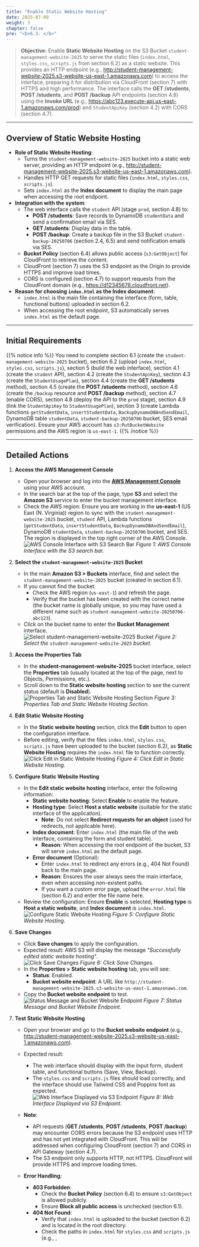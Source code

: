 ```yaml
---
title: "Enable Static Website Hosting"
date: 2025-07-09
weight: 3
chapter: false
pre: "<b>6.3. </b>"
---
```


> **Objective**: Enable **Static Website Hosting** on the S3 Bucket `student-management-website-2025` to serve the static files (`index.html`, `styles.css`, `scripts.js` from section 6.2) as a static website. This provides an HTTP endpoint (e.g., http://student-management-website-2025.s3-website-us-east-1.amazonaws.com) to access the interface, preparing it for distribution via CloudFront (section 7) with HTTPS and high performance. The interface calls the **GET /students**, **POST /students**, and **POST /backup** API endpoints (section 4.8) using the **Invoke URL** (e.g., https://abc123.execute-api.us-east-1.amazonaws.com/prod) and `StudentApiKey` (section 4.2) with CORS (section 4.7).

---

## Overview of Static Website Hosting

- **Role of Static Website Hosting**:  
  - Turns the `student-management-website-2025` bucket into a static web server, providing an HTTP endpoint (e.g., http://student-management-website-2025.s3-website-us-east-1.amazonaws.com).  
  - Handles HTTP GET requests for static files (`index.html`, `styles.css`, `scripts.js`).  
  - Sets `index.html` as the **Index document** to display the main page when accessing the root endpoint.  
- **Integration with the system**:  
  - The web interface calls the `student` API (stage `prod`, section 4.8) to:  
    - **POST /students**: Save records to DynamoDB `studentData` and send a confirmation email via SES.  
    - **GET /students**: Display data in the table.  
    - **POST /backup**: Create a backup file in the S3 Bucket `student-backup-20250706` (section 2.4, 6.5) and send notification emails via SES.  
  - **Bucket Policy** (section 6.4) allows public access (`s3:GetObject`) for CloudFront to retrieve the content.  
  - CloudFront (section 7) uses the S3 endpoint as the Origin to provide HTTPS and improve load times.  
  - CORS is configured (section 4.7) to support requests from the CloudFront domain (e.g., https://d12345678.cloudfront.net).  
- **Reason for choosing `index.html` as the Index document**:  
  - `index.html` is the main file containing the interface (form, table, functional buttons) uploaded in section 6.2.  
  - When accessing the root endpoint, S3 automatically serves `index.html` as the default page.

---

## Initial Requirements

{{% notice info %}}
You need to complete section 6.1 (create the `student-management-website-2025` bucket), section 6.2 (upload `index.html`, `styles.css`, `scripts.js`), section 5 (build the web interface), section 4.1 (create the `student` API), section 4.2 (create the `StudentApiKey`), section 4.3 (create the `StudentUsagePlan`), section 4.4 (create the **GET /students** method), section 4.5 (create the **POST /students** method), section 4.6 (create the `/backup` resource and **POST /backup** method), section 4.7 (enable CORS), section 4.8 (deploy the API to the `prod` stage), section 4.9 (link the `StudentApiKey` to `StudentUsagePlan`), section 3 (create Lambda functions `getStudentData`, `insertStudentData`, `BackupDynamoDBAndSendEmail`, DynamoDB table `studentData`, `student-backup-20250706` bucket, SES email verification). Ensure your AWS account has `s3:PutBucketWebsite` permissions and the AWS region is `us-east-1`.
{{% /notice %}}

---

## Detailed Actions

1. **Access the AWS Management Console**  
   - Open your browser and log into the **[AWS Management Console](https://console.aws.amazon.com)** using your AWS account.  
   - In the search bar at the top of the page, type **S3** and select the **Amazon S3** service to enter the bucket management interface.  
   - Check the AWS region: Ensure you are working in the **us-east-1** (US East (N. Virginia)) region to sync with the `student-management-website-2025` bucket, `student` API, Lambda functions (`getStudentData`, `insertStudentData`, `BackupDynamoDBAndSendEmail`), DynamoDB `studentData`, `student-backup-20250706` bucket, and SES. The region is displayed in the top right corner of the AWS Console.  
     ![AWS Console Interface with S3 Search Bar](/images/6-configuring-s3-buckets/6.3-enabling-static-website-hosting/enabling-static-website-hosting-01.png)
     *Figure 1: AWS Console Interface with the S3 search bar.*

2. **Select the `student-management-website-2025` Bucket**  
   - In the main **Amazon S3 > Buckets** interface, find and select the `student-management-website-2025` bucket (created in section 6.1).  
   - If you cannot find the bucket:  
     - Check the AWS region (`us-east-1`) and refresh the page.  
     - Verify that the bucket has been created with the correct name (the bucket name is globally unique, so you may have used a different name such as `student-management-website-20250706-abc123`).  
   - Click on the bucket name to enter the **Bucket Management** interface.  
     ![Select `student-management-website-2025` Bucket](/images/6-configuring-s3-buckets/6.3-enabling-static-website-hosting/enabling-static-website-hosting-02.png)
     *Figure 2: Select the `student-management-website-2025` bucket.*

3. **Access the Properties Tab**  
   - In the **student-management-website-2025** bucket interface, select the **Properties** tab (usually located at the top of the page, next to Objects, Permissions, etc.).  
   - Scroll down to the **Static website hosting** section to see the current status (default is **Disabled**).  
     ![Properties Tab and Static Website Hosting Section](/images/6-configuring-s3-buckets/6.3-enabling-static-website-hosting/enabling-static-website-hosting-03.png)
     *Figure 3: Properties Tab and Static Website Hosting Section.*

4. **Edit Static Website Hosting**  
   - In the **Static website hosting** section, click the **Edit** button to open the configuration interface.  
   - Before editing, verify that the files `index.html`, `styles.css`, `scripts.js` have been uploaded to the bucket (section 6.2), as **Static Website Hosting** requires the `index.html` file to function correctly.  
     ![Click Edit in Static Website Hosting](/images/6-configuring-s3-buckets/6.3-enabling-static-website-hosting/enabling-static-website-hosting-04.png)
     *Figure 4: Click Edit in Static Website Hosting.*

5. **Configure Static Website Hosting**  
   - In the **Edit static website hosting** interface, enter the following information:  
     - **Static website hosting**: Select **Enable** to enable the feature.  
     - **Hosting type**: Select **Host a static website** (suitable for the static interface of the application).  
       - **Note**: Do not select **Redirect requests for an object** (used for redirects, not applicable here).  
     - **Index document**: Enter `index.html` (the main file of the web interface, containing the form and student table).  
       - **Reason**: When accessing the root endpoint of the bucket, S3 will serve `index.html` as the default page.  
     - **Error document** (Optional):  
       - Enter `index.html` to redirect any errors (e.g., 404 Not Found) back to the main page.  
       - **Reason**: Ensures the user always sees the main interface, even when accessing non-existent paths.  
       - If you want a custom error page, upload the `error.html` file (section 6.2) and enter the file name here.  
   - Review the configuration: Ensure **Enable** is selected, **Hosting type** is **Host a static website**, and **Index document** is `index.html`.  
     ![Configure Static Website Hosting](/images/6-configuring-s3-buckets/6.3-enabling-static-website-hosting/enabling-static-website-hosting-05.png)
     *Figure 5: Configure Static Website Hosting.*

6. **Save Changes**  
   - Click **Save changes** to apply the configuration.  
   - Expected result: AWS S3 will display the message _"Successfully edited static website hosting"_.  
     ![Click Save Changes](/images/6-configuring-s3-buckets/6.3-enabling-static-website-hosting/enabling-static-website-hosting-06.png)
     *Figure 6: Click Save Changes.*  
   - In the **Properties > Static website hosting** tab, you will see:  
     - **Status**: Enabled.  
     - **Bucket website endpoint**: A URL like `http://student-management-website-2025.s3-website-us-east-1.amazonaws.com`.  
   - Copy the **Bucket website endpoint** to test.  
     ![Status Message and Bucket Website Endpoint](/images/6-configuring-s3-buckets/6.3-enabling-static-website-hosting/enabling-static-website-hosting-08.png)
     *Figure 7: Status Message and Bucket Website Endpoint.*

7. **Test Static Website Hosting**  
   - Open your browser and go to the **Bucket website endpoint** (e.g., http://student-management-website-2025.s3-website-us-east-1.amazonaws.com).  
   - Expected result:  
     - The web interface should display with the input form, student table, and functional buttons (Save, View, Backup).  
     - The `styles.css` and `scripts.js` files should load correctly, and the interface should use Tailwind CSS and Poppins font as expected.  
     ![Web Interface Displayed via S3 Endpoint](/images/6-configuring-s3-buckets/6.3-enabling-static-website-hosting/enabling-static-website-hosting-09.png)
     *Figure 8: Web Interface Displayed via S3 Endpoint.*  
     
   - **Note**:  
     - API requests (**GET /students**, **POST /students**, **POST /backup**) may encounter CORS errors because the S3 endpoint uses HTTP and has not yet integrated with CloudFront. This will be addressed when configuring CloudFront (section 7) and CORS in API Gateway (section 4.7).  
     - The S3 endpoint only supports HTTP, not HTTPS. CloudFront will provide HTTPS and improve loading times.  
   - **Error Handling**:  
     - **403 Forbidden**:  
       - Check the **Bucket Policy** (section 6.4) to ensure `s3:GetObject` is allowed publicly.  
       - Ensure **Block all public access** is unchecked (section 6.1).  
     - **404 Not Found**:  
       - Verify that `index.html` is uploaded to the bucket (section 6.2) and is located in the root directory.  
       - Check the paths in `index.html` for `styles.css` and `scripts.js` (e.g., <link href="styles.css">, <script src="scripts.js">).  
     - **Incorrect Interface Display**:  
       - Open **Developer Tools > Console** in the browser to check for errors (e.g., CSS/JS files not loading).  
       - Verify that the files were uploaded correctly (section 6.2) and are not corrupted.  
     - **"AccessDenied"** error:  
       - Check if the IAM role of your account has `s3:PutBucketWebsite` permissions.  

---

## Important Notes

| Factor | Details |
|--------|---------|
| **Security** | Currently, the bucket uses public access (`s3:GetObject`). Use CloudFront **Origin Access Identity (OAI)** (section 6.4) to restrict direct access to S3. Avoid embedding `StudentApiKey` in `scripts.js`; use AWS Secrets Manager or CloudFront Functions: <br> function handler(event) { var request = event.request; request.headers['x-api-key'] = { value: 'xxxxxxxxxxxxxxxxxxxx' }; return request; } |
| **Optimization** | Ensure `styles.css`, `scripts.js` are compressed (section 6.2). Enable **S3 Access Logs**: In S3 > student-management-website-2025 > Properties > Server access logging, select **Enable**, and specify a log bucket (e.g., student-web-logs-20250706). Use AWS CLI: <br> aws s3api put-bucket-website --bucket student-management-website-2025 --website-configuration '{"IndexDocument":{"Suffix":"index.html"},"ErrorDocument":{"Key":"index.html"}}' |
| **System Integration** | Configure **Bucket Policy** (section 6.4) to allow CloudFront to retrieve the content. Create a CloudFront distribution (section 7) with the Origin as the **Bucket website endpoint**, **Default root object**: `index.html`, **Viewer protocol policy**: Redirect HTTP to HTTPS. Update CORS in API Gateway (section 4.7) with `Access-Control-Allow-Origin: https://d12345678.cloudfront.net`. |
| **Integration Testing** | Access the **Bucket website endpoint** to test the interface. After configuring CloudFront, access the CloudFront URL (https://d12345678.cloudfront.net) and check: **POST /students** (save records, send SES email), **GET /students** (display table), **POST /backup** (create file in `student-backup-20250706`, send email). Use **Developer Tools > Network** to test API requests. |
| **Error Handling** | **403 Forbidden**: Check the **Bucket Policy** (section 6.4) and **Block all public access** (section 6.1). **404 Not Found**: Verify `index.html` is in the root folder, paths in `index.html` are correct (<link href="styles.css">, <script src="scripts.js">). **Incorrect Interface**: Check **Developer Tools > Console**. **AccessDenied**: Check IAM role (`s3:PutBucketWebsite`). |

> **Best Practice Tip**: Test the S3 endpoint before integrating CloudFront. If you encounter CORS errors, verify the CORS configuration in API Gateway (section 4.7). Use AWS CLI to automate configuration.

---

## Conclusion

The **Static Website Hosting** feature has been enabled on the `student-management-website-2025` bucket, providing an endpoint to serve the web interface. The bucket is ready to integrate with CloudFront (section 7) to support HTTPS.

> **Next step**: Proceed to [Configure Bucket Policy for Public Access](/6-configuring-s3-buckets/6.4-setting-bucket-policy-for-public-access/) to continue configuring!
